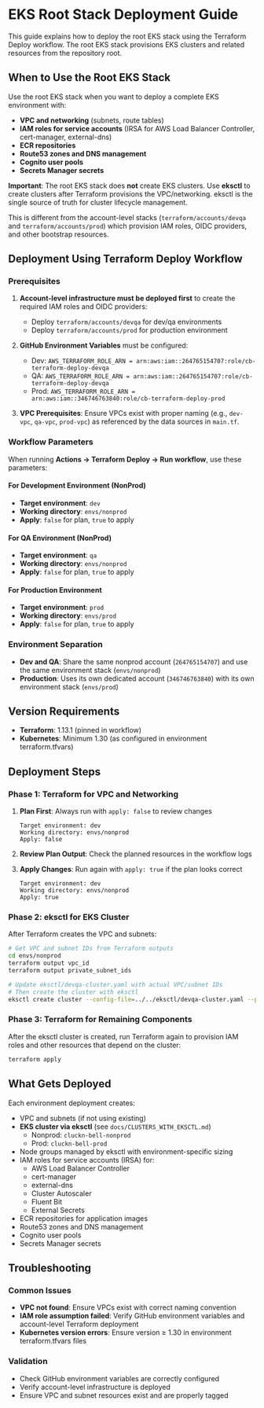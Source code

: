 # EKS Root Stack Deployment Guide

This guide explains how to deploy the root EKS stack using the Terraform Deploy workflow. The root EKS stack provisions EKS clusters and related resources from the repository root.

## When to Use the Root EKS Stack

Use the root EKS stack when you want to deploy a complete EKS environment with:
- **VPC and networking** (subnets, route tables)
- **IAM roles for service accounts** (IRSA for AWS Load Balancer Controller, cert-manager, external-dns)
- **ECR repositories**
- **Route53 zones and DNS management**
- **Cognito user pools**
- **Secrets Manager secrets**

**Important**: The root EKS stack does **not** create EKS clusters. Use **eksctl** to create clusters after Terraform provisions the VPC/networking. eksctl is the single source of truth for cluster lifecycle management.

This is different from the account-level stacks (`terraform/accounts/devqa` and `terraform/accounts/prod`) which provision IAM roles, OIDC providers, and other bootstrap resources.

## Deployment Using Terraform Deploy Workflow

### Prerequisites

1. **Account-level infrastructure must be deployed first** to create the required IAM roles and OIDC providers:
   - Deploy `terraform/accounts/devqa` for dev/qa environments
   - Deploy `terraform/accounts/prod` for production environment

2. **GitHub Environment Variables** must be configured:
   - Dev: `AWS_TERRAFORM_ROLE_ARN = arn:aws:iam::264765154707:role/cb-terraform-deploy-devqa`
   - QA: `AWS_TERRAFORM_ROLE_ARN = arn:aws:iam::264765154707:role/cb-terraform-deploy-devqa`
   - Prod: `AWS_TERRAFORM_ROLE_ARN = arn:aws:iam::346746763840:role/cb-terraform-deploy-prod`

3. **VPC Prerequisites**: Ensure VPCs exist with proper naming (e.g., `dev-vpc`, `qa-vpc`, `prod-vpc`) as referenced by the data sources in `main.tf`.

### Workflow Parameters

When running **Actions → Terraform Deploy → Run workflow**, use these parameters:

#### For Development Environment (NonProd)
- **Target environment**: `dev`
- **Working directory**: `envs/nonprod`
- **Apply**: `false` for plan, `true` to apply

#### For QA Environment (NonProd)
- **Target environment**: `qa`
- **Working directory**: `envs/nonprod`
- **Apply**: `false` for plan, `true` to apply

#### For Production Environment
- **Target environment**: `prod`
- **Working directory**: `envs/prod`
- **Apply**: `false` for plan, `true` to apply

### Environment Separation

- **Dev and QA**: Share the same nonprod account (`264765154707`) and use the same environment stack (`envs/nonprod`)
- **Production**: Uses its own dedicated account (`346746763840`) with its own environment stack (`envs/prod`)

## Version Requirements

- **Terraform**: 1.13.1 (pinned in workflow)
- **Kubernetes**: Minimum 1.30 (as configured in environment terraform.tfvars)

## Deployment Steps

### Phase 1: Terraform for VPC and Networking

1. **Plan First**: Always run with `apply: false` to review changes
   ```
   Target environment: dev
   Working directory: envs/nonprod
   Apply: false
   ```

2. **Review Plan Output**: Check the planned resources in the workflow logs

3. **Apply Changes**: Run again with `apply: true` if the plan looks correct
   ```
   Target environment: dev
   Working directory: envs/nonprod
   Apply: true
   ```

### Phase 2: eksctl for EKS Cluster

After Terraform creates the VPC and subnets:

```bash
# Get VPC and subnet IDs from Terraform outputs
cd envs/nonprod
terraform output vpc_id
terraform output private_subnet_ids

# Update eksctl/devqa-cluster.yaml with actual VPC/subnet IDs
# Then create the cluster with eksctl
eksctl create cluster --config-file=../../eksctl/devqa-cluster.yaml --profile=cluckin-bell-qa
```

### Phase 3: Terraform for Remaining Components

After the eksctl cluster is created, run Terraform again to provision IAM roles and other resources that depend on the cluster:

```bash
terraform apply
```

## What Gets Deployed

Each environment deployment creates:
- VPC and subnets (if not using existing)
- **EKS cluster via eksctl** (see `docs/CLUSTERS_WITH_EKSCTL.md`)
  - Nonprod: `cluckn-bell-nonprod`
  - Prod: `cluckn-bell-prod`
- Node groups managed by eksctl with environment-specific sizing
- IAM roles for service accounts (IRSA) for:
  - AWS Load Balancer Controller
  - cert-manager
  - external-dns
  - Cluster Autoscaler
  - Fluent Bit
  - External Secrets
- ECR repositories for application images
- Route53 zones and DNS management
- Cognito user pools
- Secrets Manager secrets

## Troubleshooting

### Common Issues
- **VPC not found**: Ensure VPCs exist with correct naming convention
- **IAM role assumption failed**: Verify GitHub environment variables and account-level Terraform deployment
- **Kubernetes version errors**: Ensure version ≥ 1.30 in environment terraform.tfvars files

### Validation
- Check GitHub environment variables are correctly configured
- Verify account-level infrastructure is deployed
- Ensure VPC and subnet resources exist and are properly tagged